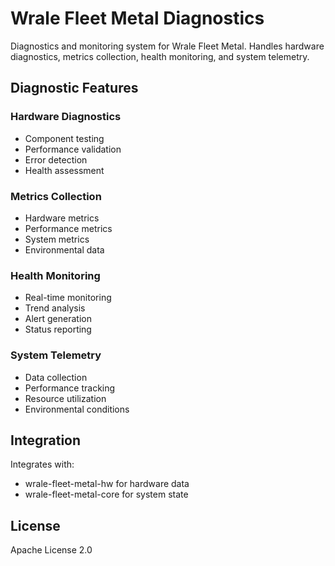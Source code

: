 # Wrale Fleet Metal Diagnostics

Diagnostics and monitoring system for Wrale Fleet Metal. Handles hardware diagnostics, metrics collection, health monitoring, and system telemetry.

## Diagnostic Features

### Hardware Diagnostics
- Component testing
- Performance validation
- Error detection
- Health assessment

### Metrics Collection
- Hardware metrics
- Performance metrics
- System metrics
- Environmental data

### Health Monitoring
- Real-time monitoring
- Trend analysis
- Alert generation
- Status reporting

### System Telemetry
- Data collection
- Performance tracking
- Resource utilization
- Environmental conditions

## Integration

Integrates with:
- wrale-fleet-metal-hw for hardware data
- wrale-fleet-metal-core for system state

## License

Apache License 2.0